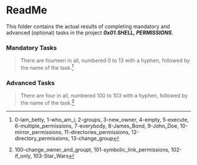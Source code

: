 # ReadMe

This folder contains the actual results of completing mandatory and advanced (optional) tasks in the project ___0x01.SHELL, PERMISSIONS.___

### Mandatory Tasks
> There are fourteen in all, numbered 0 to 13 with a hyphen, followed by the name of the task.[^1]

### Advanced Tasks
> There are four in all, numbered 100 to 103 with a hyphen, followed by the name of the task.[^2]
[^1]: 0-iam_betty, 1-who_am_i, 2-groups, 3-new_owner, 4-empty, 5-execute, 6-multiple_permissions, 7-everybody, 8-James_Bond, 9-John_Doe, 10-mirror_permissions, 11-directories_permissions, 12-directory_permissions, 13-change_group
[^2]:100-change_owner_and_groupt, 101-symbolic_link_permissions, 102-if_only, 103-Star_Wars

